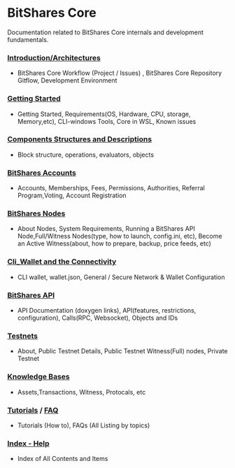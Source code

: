 # BitShares Core
Documentation related to BitShares Core internals and development fundamentals.

### [Introduction/Architectures](../core/intro/README.md#introduction--architectures)
- BitShares Core Workflow (Project / Issues) , BitShares Core Repository Gitflow, Development Environment 
   
### [Getting Started](../core/installation/README.md#development-environment--getting-started)
- Getting Started, Requirements(OS, Hardware, CPU, storage, Memory,etc), CLI-windows Tools, Core in WSL, Known issues
 
### [Components Structures and Descriptions](../core/components/README.md#components-structures-and-descriptions)
 - Block structure, operations, evaluators, objects

### [BitShares Accounts](../core/accounts/README.md#accounts)
- Accounts, Memberships, Fees, Permissions, Authorities, Referral Program,Voting, Account Registration  

### [BitShares Nodes](../core/nodes_full_witness/README.md#bitshares-nodes-and-p2p-network)
- About Nodes, System Requirements, Running a BitShares API Node,Full/Witness Nodes(type, how to launch, config.ini, etc), Become an Active Witness(about, how to prepare, backup, price feeds, etc)

### [Cli_Wallet and the Connectivity](../core/wallet/README.md#cli_wallet-and-the-connectivity)
- CLI wallet, wallet.json, General / Secure Network & Wallet Configuration

### [BitShares API](../core/api/README.md#bitshares-api) 
- API Documentation (doxygen links), API(features, restrictions, configuration), Calls(RPC, Websocket), Objects and IDs

### [Testnets](../core/testnets/README.md#testnets)
- About, Public Testnet Details, Public Testnet Witness(Full) nodes, Private Testnet

### [Knowledge Bases](../core/knowledge_base#knowledge-base)
- Assets,Transactions, Witness, Protocals, etc

### [Tutorials](../core/tutorials#tutorials) / [FAQ](../core/tutorials/FAQ.md#frequently-asked-questions---list-all)
- Tutorials (How to), FAQs (All Listing by topics)
  
### [Index - Help](../core/help/index.md#help)
- Index of All Contents and Items 


